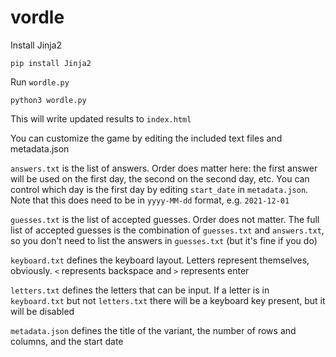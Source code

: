 # vordle

Install Jinja2

`pip install Jinja2`

Run `wordle.py`

`python3 wordle.py`

This will write updated results to `index.html`

You can customize the game by editing the included text files and metadata.json

`answers.txt` is the list of answers. Order does matter here: the first answer will be used on the first day, the second on the second day, etc. You can control which day is the first day by editing `start_date` in `metadata.json`. Note that this does need to be in `yyyy-MM-dd` format, e.g. `2021-12-01`


`guesses.txt` is the list of accepted guesses. Order does not matter. The full list of accepted guesses is the combination of `guesses.txt` and `answers.txt`, so you don't need to list the answers in `guesses.txt` (but it's fine if you do)


`keyboard.txt` defines the keyboard layout. Letters represent themselves, obviously. `<` represents backspace and `>` represents enter


`letters.txt` defines the letters that can be input. If a letter is in `keyboard.txt` but not `letters.txt` there will be a keyboard key present, but it will be disabled


`metadata.json` defines the title of the variant, the number of rows and columns, and the start date
